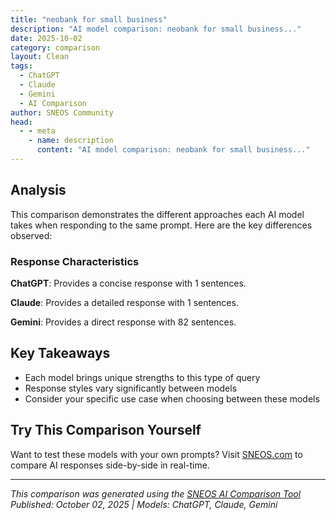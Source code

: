 ```yaml
---
title: "neobank for small business"
description: "AI model comparison: neobank for small business..."
date: 2025-10-02
category: comparison
layout: Clean
tags:
  - ChatGPT
  - Claude
  - Gemini
  - AI Comparison
author: SNEOS Community
head:
  - - meta
    - name: description
      content: "AI model comparison: neobank for small business..."
---
```


<ChatComparison
  title="neobank for small business"
  prompt="neobank for small business"
  :responses='{
    "ChatGPT": "Error calling OpenAI API.",
    "Claude": "Here\u0027s an overview of neobanks focused on small businesses:\n\n## Top Small Business Neobanks\n\n### **Novo**\n- **Focus**: Freelancers and small businesses\n- **Features**: No monthly fees, integrations with accounting software, invoicing tools\n- **Best for**: Solo entrepreneurs and startups\n\n### **Mercury**\n- **Focus**: Startups and tech companies\n- **Features**: Multiple account types, savings accounts, API access, venture debt connections\n- **Best for**: Tech startups and growing businesses\n\n### **Bluevine**\n- **Focus**: Small to medium businesses\n- **Features**: Business checking, invoice factoring, lines of credit, bill pay\n- **Best for**: Businesses needing credit options\n\n### **Lili**\n- **Focus**: Freelancers and gig workers\n- **Features**: Automatic expense categorization, tax bucket savings, real-time notifications\n- **Best for**: Independent contractors\n\n### **Relay**\n- **Focus**: Small businesses and e-commerce\n- **Features**: Multiple accounts, team access, automated savings, integrations\n- **Best for**: Online businesses\n\n## Key Benefits of Business Neobanks\n\n\u2705 **Lower fees** than traditional banks\n\u2705 **Digital-first** experience\n\u2705 **Quick account setup**\n\u2705 **Integrated financial tools**\n\u2705 **Real-time notifications**\n\u2705 **Better user interfaces**\n\n## Considerations\n\n\u26A0\uFE0F Limited physical locations\n\u26A0\uFE0F May lack some traditional banking services\n\u26A0\uFE0F FDIC insurance varies by partner bank\n\nWould you like more details about any specific neobank or particular features for your business needs?",
    "Gemini": "Okay, let\u0027s explore neobanks for small businesses!  I\u0027ll break down the pros, cons, key features, and some popular options to help you understand if they might be a good fit for your business.\n\n**What is a Neobank (and why consider one)?**\n\nA neobank is essentially a bank that operates *entirely* online. They don\u0027t have physical branches.  They leverage technology to offer banking services, often with a focus on user experience, lower fees, and specialized features for specific niches (like small businesses).\n\n**Why Small Businesses Might Consider a Neobank:**\n\n*   **Lower Fees:**  Neobanks often have lower or fewer fees compared to traditional banks. This can include no monthly maintenance fees, low transaction fees, or competitive foreign exchange rates.\n*   **Ease of Use \u0026 Speed:** Setting up an account is usually faster and easier online.  Many neobanks offer user-friendly mobile apps and online dashboards.  Processing payments, sending invoices, and managing finances can be streamlined.\n*   **Integration with Other Tools:** Many neobanks integrate directly with popular accounting software like QuickBooks or Xero, and payment processors like Stripe. This helps automate bookkeeping and financial management.\n*   **Specialized Features:** Some neobanks focus specifically on small businesses and offer features like:\n    *   **Expense management tools:**  Categorizing expenses, tracking receipts, and generating reports.\n    *   **Invoice management:** Creating and sending invoices, tracking payments, and automating reminders.\n    *   **Cash flow forecasting:**  Predicting future cash flow based on historical data.\n    *   **Business credit cards with rewards:** Often with cash back or other perks designed for business expenses.\n    *   **Early access to funds:**  Potentially get paid faster than waiting for traditional bank processing times.\n    *   **Virtual cards:** For secure online spending.\n*   **Innovation:** Neobanks tend to be more innovative and quicker to adopt new technologies than traditional banks.\n\n**Potential Downsides of Neobanks:**\n\n*   **No Physical Branches:**  This can be a drawback for businesses that need in-person banking services, such as depositing large amounts of cash or getting a cashier\u0027s check quickly.\n*   **FDIC Insurance Limits:** While most neobanks partner with FDIC-insured banks to protect your deposits, it\u0027s crucial to confirm the insurance coverage and understand the limits (typically $250,000 per depositor, per insured bank).\n*   **Limited Services:**  Neobanks might not offer the full range of services that a traditional bank does, such as complex loan products or wealth management.\n*   **Customer Support:** Customer support is primarily online or via phone. If you prefer face-to-face interaction, this may not be ideal.  Customer service quality can vary.\n*   **Newer Companies:** Some neobanks are relatively new, which means they might not have the same track record and stability as established banks. Due diligence is key.\n\n**Key Features to Look For in a Neobank for Your Small Business:**\n\n*   **Fees:**  Monthly fees, transaction fees, overdraft fees, ATM fees (if applicable), foreign transaction fees.\n*   **Account Types:** Checking accounts, savings accounts, money market accounts.\n*   **Payment Processing:**  Integration with payment gateways like Stripe, Square, PayPal. Ability to send and receive ACH transfers.\n*   **Debit/Credit Cards:**  Business debit cards, business credit cards (rewards, limits, etc.).\n*   **Integrations:**  QuickBooks, Xero, other accounting software, and business tools.\n*   **Expense Management:**  Expense tracking, receipt scanning, categorization.\n*   **Invoicing:**  Invoice creation, sending, tracking, payment reminders.\n*   **Customer Support:**  Availability, responsiveness, and channels (phone, email, chat).\n*   **Security:**  FDIC insurance, data encryption, fraud prevention measures.\n*   **Cash Deposit Options:**  If you handle cash, understand how you can deposit it (e.g., through a partner network).\n*   **Mobile App:**  User-friendliness, features, and reviews.\n*   **International Transfers:** If you need to send or receive money internationally.\n\n**Popular Neobanks for Small Businesses (Examples - Research current offerings):**\n\n*   **Mercury:** Focuses on startups and tech companies. Offers banking APIs, venture debt, and integrations with various business tools.\n*   **Novo:**  Designed for small business owners.  Offers integrations with Stripe, Xero, and other platforms, and no-fee banking.\n*   **Brex:** Primarily geared toward startups and high-growth companies. Offers corporate credit cards, expense management tools, and travel rewards.\n*   **Found:** Specifically built for freelancers and self-employed individuals. Integrates banking, bookkeeping, and tax preparation.\n*   **Relay:**  Offers multiple checking accounts, collaboration features, and integrations with accounting software. Aims to help businesses manage their cash flow more effectively.\n*   **Lili:**  Designed for freelancers and independent contractors.  Offers features like expense tracking, tax savings tools, and early paycheck access.\n*   **BlueVine:** Offers business checking accounts and lending products. Focuses on providing financing solutions for small businesses.\n*   **Grasshopper Bank:** A digital bank with some physical presence, focused on small businesses.\n\n**Important Considerations Before Choosing:**\n\n1.  **Your Specific Needs:** What are your biggest pain points with your current banking situation? What features are most important to you?\n2.  **Research \u0026 Compare:** Don\u0027t just choose the first neobank you find. Read reviews, compare fees, and evaluate the features of different providers.\n3.  **Read the Fine Print:**  Understand the terms and conditions, including fees, limitations, and security measures.\n4.  **Consider a Hybrid Approach:** You might choose to use a neobank for certain functions (like expense management or online payments) and keep a traditional bank account for other needs (like cash deposits or loans).\n\n**To give you the BEST recommendations for *your* situation, tell me more about your business:**\n\n*   **What type of business do you have?** (e.g., e-commerce, freelance, retail, consulting)\n*   **How much cash do you handle regularly?**\n*   **What are your biggest banking needs?** (e.g., easy online payments, expense tracking, integrations with accounting software, business credit card)\n*   **Do you need lending products?** (loans, lines of credit)\n*   **Do you handle international transactions?**\n*   **What is your monthly transaction volume?** (Rough estimate)\n*   **What accounting software do you use?**\n\nOnce I have this information, I can give you more tailored recommendations and advice. Good luck!\n"
  }'
  published-date="08:14"
/>

## Analysis

This comparison demonstrates the different approaches each AI model takes when responding to the same prompt. Here are the key differences observed:

### Response Characteristics

**ChatGPT**: Provides a concise response with 1 sentences. 

**Claude**: Provides a detailed response with 1 sentences. 

**Gemini**: Provides a direct response with 82 sentences. 

## Key Takeaways

- Each model brings unique strengths to this type of query
- Response styles vary significantly between models
- Consider your specific use case when choosing between these models

## Try This Comparison Yourself

Want to test these models with your own prompts? Visit [SNEOS.com](https://sneos.com) to compare AI responses side-by-side in real-time.

---

*This comparison was generated using the [SNEOS AI Comparison Tool](https://sneos.com)*
*Published: October 02, 2025 | Models: ChatGPT, Claude, Gemini*
